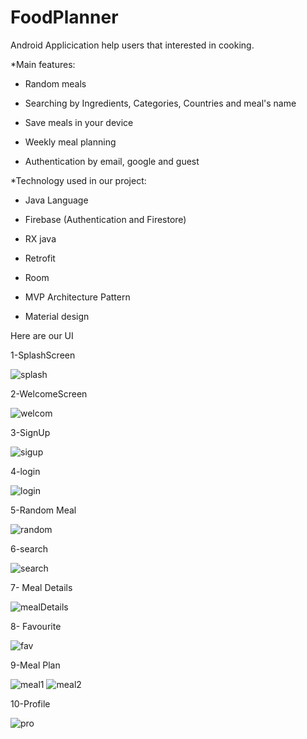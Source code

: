 # FoodPlanner

Android Applicication help users that interested in cooking.




*Main features:

- Random meals

- Searching by Ingredients, Categories, Countries and meal's name

- Save meals in your device

- Weekly meal planning

- Authentication by email, google and guest
























*Technology used in our project:

- Java Language

- Firebase (Authentication and Firestore)

- RX java

- Retrofit

- Room

- MVP Architecture Pattern

- Material design


Here are our UI








1-SplashScreen



![splash](https://user-images.githubusercontent.com/55794743/218336030-10dd1989-bb5d-4039-8c23-1f3ef9e91b13.jpg)


2-WelcomeScreen


![welcom](https://user-images.githubusercontent.com/55794743/218336071-c223abb6-c509-465e-8c3e-f37bd24b6a6e.jpg)


3-SignUp


![sigup](https://user-images.githubusercontent.com/55794743/218336085-3825ed53-8bb9-45d4-bc77-8097f7884b44.jpg)


4-login


![login](https://user-images.githubusercontent.com/55794743/218336111-3e5836ab-fb75-4aba-9386-52d438b3e8fb.jpg)

5-Random Meal


![random](https://user-images.githubusercontent.com/55794743/218336168-dee93583-a98b-4249-8ba3-cd5cdfbf377a.jpg)

6-search


![search](https://user-images.githubusercontent.com/55794743/218336210-abbfa7a4-7eca-4b50-b4cd-3ef5c7f93678.jpg)

7- Meal Details


![mealDetails](https://user-images.githubusercontent.com/55794743/218336240-ab9af3a7-35bc-402f-a873-ede575c0ee8d.jpg)

8- Favourite


![fav](https://user-images.githubusercontent.com/55794743/218336273-b3e5b470-536e-4deb-850f-410e15c57474.jpg)

9-Meal Plan


![meal1](https://user-images.githubusercontent.com/55794743/218336313-68b96b35-6628-45dd-a4d2-88b135682c31.jpg)
![meal2](https://user-images.githubusercontent.com/55794743/218336318-ba3d87d6-0cb9-4753-8bd0-2e36286afe6f.jpg)

10-Profile


![pro](https://user-images.githubusercontent.com/55794743/218336338-9a6ad257-677c-4b4d-8dc6-bda7a14b5918.jpg)





